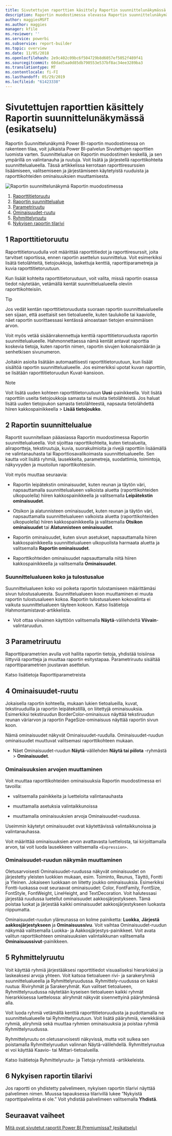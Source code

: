 ```yaml
---
title: Sivutettujen raporttien käsittely Raportin suunnittelunäkymässä (esikatselu)
description: Raportin muodostimessa olevassa Raportin suunnittelunäkymässä voit luoda sivutettuja raportteja julkaistavaksi Power BI -palvelussa.
author: maggiesMSFT
ms.author: maggies
manager: kfile
ms.reviewer: ''
ms.service: powerbi
ms.subservice: report-builder
ms.topic: overview
ms.date: 11/05/2018
ms.openlocfilehash: 2e9c402c09bc6f504729b8d6057ef5052f489f41
ms.sourcegitcommit: 60dad5aa0d85db790553e537bf8ac34ee3289ba3
ms.translationtype: MT
ms.contentlocale: fi-FI
ms.lasthandoff: 05/29/2019
ms.locfileid: "61423338"
---
```

# <a name="getting-around-in-report-design-view-for-paginated-reports-preview"></a>Sivutettujen raporttien käsittely Raportin suunnittelunäkymässä (esikatselu)

Raportin Suunnittelunäkymä Power BI-raportin muodostimessa on rakenteen tilaa, voit julkaista Power BI-palvelun Sivutettujen raporttien luomista varten. Suunnittelualue on Raportin muodostimen keskellä, ja sen ympärillä on valintanauha ja ruutuja. Voit lisätä ja järjestellä raporttikohteita suunnittelualueella. Tässä artikkelissa kerrotaan raporttiresurssien lisäämiseen, valitsemiseen ja järjestämiseen käytetyistä ruuduista ja raporttikohteiden ominaisuuksien muuttamisesta.  

![Raportin suunnittelunäkymä Raportin muodostimessa](media/paginated-reports-report-design-view/power-bi-paginated-report-design-view.png)

1. [Raporttitietoruutu](#1-report-data-pane) 
2. [Raportin suunnittelualue](#2-report-design-surface)  
3. [Parametriruutu](#3-parameters-pane) 
4. [Ominaisuudet-ruutu](#4-properties-pane) 
5. [Ryhmittelyruutu](#5-grouping-pane) 
6. [Nykyisen raportin tilarivi](#6-current-report-status-bar)  
  
## <a name="1-report-data-pane"></a>1 Raporttitietoruutu  
 Raporttitietoruudulla voit määrittää raporttitiedot ja raporttiresurssit, joita tarvitset raportissa, ennen raportin asettelun suunnittelua. Voit esimerkiksi lisätä tietolähteitä, tietojoukkoja, laskettuja kenttiä, raporttiparametreja ja kuvia raporttitietoruutuun.  
  
 Kun lisäät kohteita raporttitietoruutuun, voit valita, missä raportin osassa tiedot näytetään, vetämällä kentät suunnittelualueella oleviin raporttikohteisiin.  
  
> [!TIP]  
>  Jos vedät kentän raporttitietoruudusta suoraan raportin suunnittelualueelle sen sijaan, että asettaisit sen tietoalueelle, kuten taulukolle tai kaaviolle, näet raportin suorittaessasi kentässä ainoastaan tietojen ensimmäisen arvon.  
  
 Voit myös vetää sisäänrakennettuja kenttiä raporttitietoruudusta raportin suunnittelualueelle. Hahmonnettaessa nämä kentät antavat raporttia koskevia tietoja, kuten raportin nimen, raportin sivujen kokonaismäärän ja senhetkisen sivunumeron.  
  
 Joitakin asioita lisätään automaattisesti raporttitietoruutuun, kun lisäät sisältöä raportin suunnittelualueelle. Jos esimerkiksi upotat kuvan raporttiin, se lisätään raporttitietoruudun Kuvat-kansioon.  
  
> [!NOTE]  
>  Voit lisätä uuden kohteen raporttitietoruutuun **Uusi**-painikkeella. Voit lisätä raporttiin useita tietojoukkoja samasta tai muista tietolähteistä. Jos haluat lisätä uuden tietojoukon samasta tietolähteestä, napsauta tietolähdettä hiiren kakkospainikkeella > **Lisää tietojoukko**.  
  
## <a name="2-report-design-surface"></a>2 Raportin suunnittelualue  
 Raportit suunnitellaan pääasiassa Raportin muodostimessa Raportin suunnittelualueella. Voit sijoittaa raporttikohteita, kuten tietoalueita, aliraportteja, tekstiruutuja, kuvia, suorakulmioita ja rivejä raporttiin lisäämällä ne valintanauhasta tai Raporttiosavalikoimasta suunnittelualueelle. Sen kautta voit lisätä ryhmiä, lausekkeita, parametreja, suodattimia, toimintoja, näkyvyyden ja muotoilun raporttikohteisiin.  
  
 Voit myös muuttaa seuraavia:  
  
-   Raportin leipätekstin ominaisuudet, kuten reunan ja täytön väri, napsauttamalla suunnittelualueen valkoista aluetta (raporttikohteiden ulkopuolella) hiiren kakkospainikkeella ja valitsemalla **Leipätekstin ominaisuudet**.  
  
-   Otsikon ja alatunnisteen ominaisuudet, kuten reunan ja täytön väri, napsauttamalla suunnittelualueen valkoista aluetta (raporttikohteiden ulkopuolella) hiiren kakkospainikkeella ja valitsemalla **Otsikon ominaisuudet** tai **Alatunnisteen ominaisuudet**.  
  
-   Raportin ominaisuudet, kuten sivun asetukset, napsauttamalla hiiren kakkospainikkeella suunnittelualueen ulkopuolista harmaata aluetta ja valitsemalla **Raportin ominaisuudet**.  
  
-   Raporttikohteiden ominaisuudet napsauttamalla niitä hiiren kakkospainikkeella ja valitsemalla **Ominaisuudet**.  
  
### <a name="design-surface-size-and-print-area"></a>Suunnittelualueen koko ja tulostusalue  
Suunnittelualueen koko voi poiketa raportin tulostamiseen määrittämäsi sivun tulostusalueesta. Suunnittelualueen koon muuttaminen ei muuta raportin tulostusalueen kokoa. Raportin tulostusalueen kokovalinta ei vaikuta suunnittelualueen täyteen kokoon. Katso lisätietoja Hahmontamistavat-artikkelista. 
  
- Voit ottaa viivaimen käyttöön valitsemalla **Näytä**-välilehdeltä **Viivain**-valintaruudun.  
  
## <a name="3-parameters-pane"></a>3 Parametriruutu  
 Raporttiparametrien avulla voit hallita raportin tietoja, yhdistää toisiinsa liittyviä raportteja ja muuttaa raportin esitystapaa. Parametriruutu sisältää raporttiparametrien joustavan asettelun.  
  
 Katso lisätietoja Raporttiparametreista   
  
## <a name="4-properties-pane"></a>4 Ominaisuudet-ruutu
 Jokaisella raportin kohteella, mukaan lukien tietoalueilla, kuvat, tekstiruuduilla ja raportin leipätekstillä, on liitettyjä ominaisuuksia. Esimerkiksi tekstiruudun BorderColor-ominaisuus näyttää tekstiruudun reunan väriarvon ja raportin PageSize-ominaisuus näyttää raportin sivun koon.  
  
 Nämä ominaisuudet näkyvät Ominaisuudet-ruudulla. Ominaisuudet-ruudun ominaisuudet muuttuvat valitsemasi raporttikohteen mukaan.  
  
- Näet Ominaisuudet-ruudun **Näytä**-välilehden **Näytä tai piilota** -ryhmästä > **Ominaisuudet**.  
  
### <a name="changing-property-values"></a>Ominaisuuksien arvojen muuttaminen  
 Voit muuttaa raporttikohteiden ominaisuuksia Raportin muodostimessa eri tavoilla:  
  
-   valitsemalla painikkeita ja luetteloita valintanauhasta  
  
-   muuttamalla asetuksia valintaikkunoissa  
  
-   muuttamalla ominaisuuksien arvoja Ominaisuudet-ruudussa.  
  
 Useimmin käytetyt ominaisuudet ovat käytettävissä valintaikkunoissa ja valintanauhassa.  
  
 Voit määrittää ominaisuuksien arvon avattavasta luettelosta, tai kirjoittamalla arvon, tai voit luoda lausekkeen valitsemalla `<Expression>`.  
  
### <a name="changing-the-properties-pane-view"></a>Ominaisuudet-ruudun näkymän muuttaminen  
 Oletusarvoisesti Ominaisuudet-ruudussa näkyvät ominaisuudet on järjestetty yleisten luokkien mukaan, esim. Toiminto, Reunus, Täyttö, Fontti ja Yleinen. Jokaiseen luokkaan on liitetty joukko ominaisuuksia. Esimerkiksi Fontti-luokassa ovat seuraavat ominaisuudet: Color, FontFamily, FontSize, FontStyle, FontWeight, LineHeight, and TextDecoration. Voit halutessasi järjestää ruudussa luetellut ominaisuudet aakkosjärjestykseen. Tämä poistaa luokat ja järjestää kaikki ominaisuudet aakkosjärjestykseen luokasta riippumatta.  
  
 Ominaisuudet-ruudun yläreunassa on kolme painiketta: **Luokka**, **Järjestä aakkosjärjestykseen** ja **Ominaisuussivu**. Voit vaihtaa Ominaisuudet-ruudun näkymää valitsemalla Luokka- ja Aakkosjärjestys-painikkeet. Voit avata valitun raporttikohteen ominaisuuksien valintaikkunan valitsemalla **Ominaisuussivut**-painikkeen.  
  
  
## <a name="5-grouping-pane"></a>5 Ryhmittelyruutu

 Voit käyttää ryhmiä järjestääksesi raporttitiedot visuaaliseksi hierarkiaksi ja laskeaksesi arvoja yhteen. Voit katsoa tietoalueen rivi- ja sarakeryhmiä suunnittelualueella ja Ryhmittelyruudussa. Ryhmittely-ruudussa on kaksi ruutua: Riviryhmät ja Sarakeryhmät. Kun valitset tietoalueen, Ryhmittelyruudussa näytetään kyseisen tietoalueen kaikki ryhmät hierarkkisessa luettelossa: aliryhmät näkyvät sisennettyinä pääryhmänsä alla.  
  
 Voit luoda ryhmiä vetämällä kenttiä raporttitietoruudusta ja pudottamalla ne suunnittelualueelle tai Ryhmittelyruutuun. Voit lisätä pääryhmiä, vierekkäisiä ryhmiä, aliryhmiä sekä muuttaa ryhmien ominaisuuksia ja poistaa ryhmiä Ryhmittelyruudussa.  
  
 Ryhmittelyruutu on oletusarvoisesti näkyvissä, mutta voit sulkea sen poistamalla Ryhmittelyruudun valinnan Näytä-välilehdellä. Ryhmittelyruutua ei voi käyttää Kaavio- tai Mittari-tietoalueilla.  
  
 Katso lisätietoja Ryhmittelyruutu- ja Tietoja ryhmistä -artikkeleista.  
  
## <a name="6-current-report-status-bar"></a>6 Nykyisen raportin tilarivi

Jos raportti on yhdistetty palvelimeen, nykyisen raportin tilarivi näyttää palvelimen nimen. Muussa tapauksessa tilarivillä lukee ”Nykyistä raporttipalvelinta ei ole.” Voit yhdistää palvelimeen valitsemalla **Yhdistä**.

## <a name="next-steps"></a>Seuraavat vaiheet

[Mitä ovat sivutetut raportit Power BI Premiumissa? (esikatselu)](paginated-reports-report-builder-power-bi.md) 

  
  
